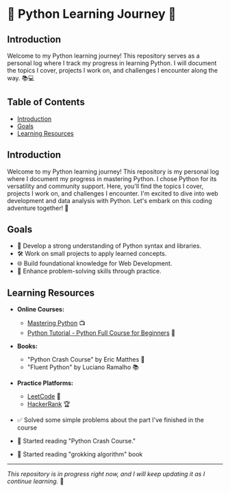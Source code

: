# 🐍 Python Learning Journey 🚀

## Introduction
Welcome to my Python learning journey! This repository serves as a personal log where I track my progress in learning Python. I will document the topics I cover, projects I work on, and challenges I encounter along the way. 📚💻

## Table of Contents
- [Introduction](#introduction)
- [Goals](#goals)
- [Learning Resources](#learning-resources)

## Introduction

Welcome to my Python learning journey! This repository is my personal log where I document my progress in mastering Python. I chose Python for its versatility and community support. Here, you'll find the topics I cover, projects I work on, and challenges I encounter. I'm excited to dive into web development and data analysis with Python. Let's embark on this coding adventure together! 🌟

## Goals
- 🧠 Develop a strong understanding of Python syntax and libraries.
- 🛠️ Work on small projects to apply learned concepts.
- 🌐 Build foundational knowledge for Web Development.
- 🧩 Enhance problem-solving skills through practice.

## Learning Resources
- **Online Courses:**
  - [Mastering Python](https://youtube.com/playlist?list=PLDoPjvoNmBAyE_gei5d18qkfIe-Z8mocs&si=4_dCX0shrf8wVWTk) 📺
  - [Python Tutorial - Python Full Course for Beginners](https://youtu.be/_uQrJ0TkZlc?si=T313v6Wo3bBbOgaQ) 🎥
- **Books:**
  - "Python Crash Course" by Eric Matthes 📖
  - "Fluent Python" by Luciano Ramalho 📚
- **Practice Platforms:**
  - [LeetCode](https://leetcode.com/u/KareemTantawy/) 🧩
  - [HackerRank](https://www.hackerrank.com/profile/kareemtantawy01) 🏆

- ✅ Solved some simple problems about the part I've finished in the course
- 📘 Started reading "Python Crash Course."
- 📗 Started reading "grokking algorithm" book

---

_This repository is in progress right now, and I will keep updating it as I continue learning._ 🚀

